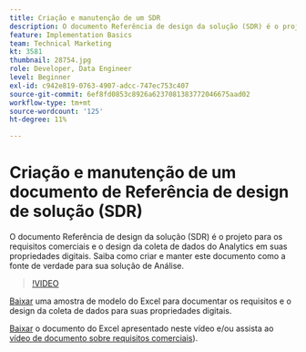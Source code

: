 ```yaml
---
title: Criação e manutenção de um SDR
description: O documento Referência de design da solução (SDR) é o projeto para os requisitos comerciais e o design da coleta de dados do Analytics em suas propriedades digitais. Saiba como criar e manter este documento como a fonte de verdade para sua solução de Análise.
feature: Implementation Basics
team: Technical Marketing
kt: 3581
thumbnail: 28754.jpg
role: Developer, Data Engineer
level: Beginner
exl-id: c942e819-0763-4907-adcc-747ec753c407
source-git-commit: 6ef8fd0853c8926a6237081383772046675aad02
workflow-type: tm+mt
source-wordcount: '125'
ht-degree: 11%

---
```


# Criação e manutenção de um documento de Referência de design de solução (SDR)

O documento Referência de design da solução (SDR) é o projeto para os requisitos comerciais e o design da coleta de dados do Analytics em suas propriedades digitais. Saiba como criar e manter este documento como a fonte de verdade para sua solução de Análise.

>[!VIDEO](https://video.tv.adobe.com/v/28754/?quality=12)

[Baixar](assets/aa-implementation-playbook.xlsx) uma amostra de modelo do Excel para documentar os requisitos e o design da coleta de dados para suas propriedades digitais.

[Baixar](assets/geometrixx-clothiers-brd-sdr.xlsx) o documento do Excel apresentado neste vídeo e/ou assista ao [vídeo de documento sobre requisitos comerciais](creating-a-business-requirements-document.md)).
